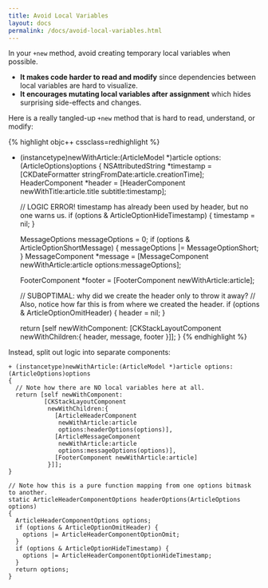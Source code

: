 ```yaml
---
title: Avoid Local Variables 
layout: docs
permalink: /docs/avoid-local-variables.html
---
```

In your `+new` method, avoid creating temporary local variables when possible.

- **It makes code harder to read and modify** since dependencies between local variables are hard to visualize.
- **It encourages mutating local variables after assignment** which hides surprising side-effects and changes.

Here is a really tangled-up `+new` method that is hard to read, understand, or modify:

{% highlight objc++ cssclass=redhighlight %}
+ (instancetype)newWithArticle:(ArticleModel *)article options:(ArticleOptions)options
{
  NSAttributedString *timestamp = [CKDateFormatter stringFromDate:article.creationTime];
  HeaderComponent *header =
  [HeaderComponent
   newWithTitle:article.title
   subtitle:timestamp];

  // LOGIC ERROR! timestamp has already been used by header, but no one warns us.
  if (options & ArticleOptionHideTimestamp) {
    timestamp = nil;
  }

  MessageOptions messageOptions = 0;
  if (options & ArticleOptionShortMessage) {
    messageOptions |= MessageOptionShort;
  }
  MessageComponent *message =
  [MessageComponent
   newWithArticle:article
   options:messageOptions];

  FooterComponent *footer = [FooterComponent newWithArticle:article];

  // SUBOPTIMAL: why did we create the header only to throw it away?
  // Also, notice how far this is from where we created the header.
  if (options & ArticleOptionOmitHeader) {
    header = nil;
  }

  return [self newWithComponent:
          [CKStackLayoutComponent
           newWithChildren:{
             header,
             message,
             footer
           }]];
}
{% endhighlight %}

Instead, split out logic into separate components:

```objc++
+ (instancetype)newWithArticle:(ArticleModel *)article options:(ArticleOptions)options
{
  // Note how there are NO local variables here at all.
  return [self newWithComponent:
          [CKStackLayoutComponent
           newWithChildren:{
             [ArticleHeaderComponent
              newWithArticle:article
              options:headerOptions(options)],
             [ArticleMessageComponent
              newWithArticle:article
              options:messageOptions(options)],
             [FooterComponent newWithArticle:article]
           }]];
}

// Note how this is a pure function mapping from one options bitmask to another.
static ArticleHeaderComponentOptions headerOptions(ArticleOptions options)
{
  ArticleHeaderComponentOptions options;
  if (options & ArticleOptionOmitHeader) {
    options |= ArticleHeaderComponentOptionOmit;
  }
  if (options & ArticleOptionHideTimestamp) {
    options |= ArticleHeaderComponentOptionHideTimestamp;
  }
  return options;
}
```
